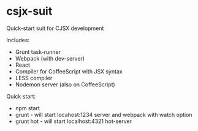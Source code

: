 # csjx-suit
Quick-start suit for CJSX development

Includes:
  - Grunt task-runner
  - Webpack (with dev-server)
  - React
  - Compiler for CoffeeScript with JSX syntax
  - LESS compiler
  - Nodemon server (also on CoffeeScript)
  
Quick start:
  - npm start
  - grunt - will start locahost:1234 server and webpack with watch option
  - grunt hot - will start localhost:4321 hot-server
